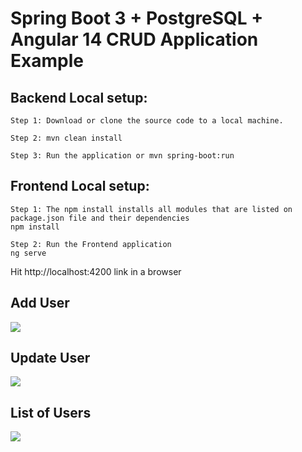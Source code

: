 # Spring Boot 3 + PostgreSQL  + Angular 14 CRUD Application Example
<h2>Backend Local setup:</h2>

```
Step 1: Download or clone the source code to a local machine.

Step 2: mvn clean install

Step 3: Run the application or mvn spring-boot:run
```


<h2>Frontend Local setup:</h2>

```
Step 1: The npm install installs all modules that are listed on package.json file and their dependencies
npm install

Step 2: Run the Frontend application 
ng serve
```

Hit http://localhost:4200 link in a browser

<H2>Add User</H2>
<img src="https://blogger.googleusercontent.com/img/b/R29vZ2xl/AVvXsEhGF_xyGNZypxVxEb-1ZJO3iz-JhzrAifPCVj1QZen5xYTZpc9AARW46osKo30uoHU-vCj4zGSylD7MbE0oZFJLBJcO4bsFUaYtBfKd6XEsok3K_dnrQpkaZ7A2hqWCZCYmoSHcEeiNHUzoGUX4AJJ-v3h-Y6O7mv_e8ldjDLXx1yl-y_7fKstr6XwRLg/w640-h216/add.png" >

<H2>Update User</H2>
<img src="https://blogger.googleusercontent.com/img/b/R29vZ2xl/AVvXsEjm18TQitNtJVwaWcBWB-CXVS6Z-KXOsd6rggmnlcpmQtlAAoMPrsyRP6cE3qUKeNijnhHBWr6F-3XZyDOFbAFAzBqPaR3PJXR9TsTA004EOOERwo1Ou1HXE3_5tAH-E37MGa4JRX0CAawVPlI_wRYLySgIcybUw63GWzLhovVQ2-0AnZUc3SZU6yVCzg/w640-h222/update.png" >

<H2>List of Users</H2>
<img src="https://blogger.googleusercontent.com/img/b/R29vZ2xl/AVvXsEhRXLayY0EAnMOKna6W8F9Bo48BiDFwQ1lNUOtKer9V2sYXlU5Jzf2Zq-HxtRXElGadduKAwZSalyk4wNxlQIR_pHAJuJviLOzHFfD6CeszBeB7XCBKFwGKb5MDjA1Zgg3Uj-fJjFjmQxLJC7s6YmZf8HqCezUeyiThJiWwIM4_Fu6Dw6wzhioUXgoKDw/w640-h230/list.png" >
